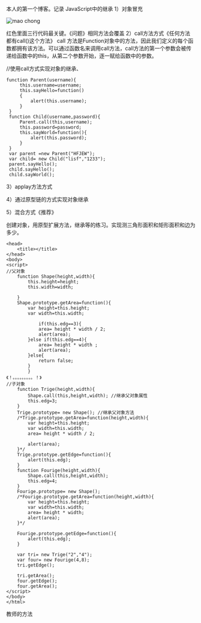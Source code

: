 本人的第一个博客。记录
JavaScript中的继承
1）对象冒充

![mao chong](http://ol5jsz3yf.bkt.clouddn.com/extendVir.png)

红色里面三行代码最关键。《问题》相同方法会覆盖
2）call方法方式《任何方法都有call()这个方法》
call 方法是Function对象中的方法，因此我们定义的每个函数都拥有该方法。可以通过函数名来调用call方法，call方法的第一个参数会被传递给函数中的this，从第二个参数开始，逐一赋给函数中的参数。

//使用call方式实现对象的继承、
   ```      
  function Parent(username){
        this.username=username;
        this.sayHello=function()
        {
            alert(this.username);
        }
    }
    function Child(username,password){
        Parent.call(this,username);
        this.password=password;
        this.sayWorld=function(){
            alert(this.password);
        }
    }
    var parent =new Parent("HFJEW");
    var child= new Child("lisf","1233");
    parent.sayHello();
    child.sayHello();
    child.sayWorld();
```
3）applay方法方式

4）通过原型链的方式实现对象继承

5）混合方式《推荐》

创建对象，用原型扩展方法，继承等的练习。实现测三角形面积和矩形面积和边为多少。
```
<head>
    <title></title>
</head>
<body>
<script>
//父对象
    function Shape(height,width){
        this.height=height;
        this.width=width;

    }
    Shape.prototype.getArea=function(){
        var height=this.height;
        var width=this.width;

            if(this.edg==3){
            area= height * width / 2;
            alert(area);
        }else if(this.edg==4){
            area= height * width ;
            alert(area);
        }else{
            return false;
        }
        }
《！。。。。。。。。。！》
//子对象
    function Trige(height,width){
        Shape.call(this,height,width); //继承父对象属性
        this.edg=3;
    }
    Trige.prototype= new Shape(); //继承父对象方法
    /*Trige.prototype.getArea=function(height,width){
        var height=this.height;
        var width=this.width;
        area= height * width / 2;

        alert(area);
    }*/
    Trige.prototype.getEdge=function(){
        alert(this.edg);
    }
    function Fourige(height,width){
        Shape.call(this,height,width);
        this.edg=4;
    }
    Fourige.prototype= new Shape();
    /*Fourige.prototype.getArea=function(height,width){
        var height=this.height;
        var width=this.width;
        area= height * width;
        alert(area);
    }*/

    Fourige.prototype.getEdge=function(){
        alert(this.edg);
    }

    var tri= new Trige("2","4");
    var four= new Fourige(4,8);
    tri.getEdge();

    tri.getArea();
    four.getEdge();
    four.getArea();
</script>
</body>
</html>
```

教师的方法
